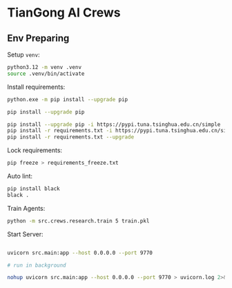 
# TianGong AI Crews

## Env Preparing

Setup `venv`:

```bash
python3.12 -m venv .venv
source .venv/bin/activate
```

Install requirements:

```bash
python.exe -m pip install --upgrade pip

pip install --upgrade pip

pip install --upgrade pip -i https://pypi.tuna.tsinghua.edu.cn/simple
pip install -r requirements.txt -i https://pypi.tuna.tsinghua.edu.cn/simple
pip install -r requirements.txt --upgrade
```

Lock requirements:
```bash
pip freeze > requirements_freeze.txt
```

Auto lint:
```bash
pip install black
black .
```

Train Agents:
```bash
python -m src.crews.research.train 5 train.pkl
```

Start Server:

```bash

uvicorn src.main:app --host 0.0.0.0 --port 9770

# run in background

nohup uvicorn src.main:app --host 0.0.0.0 --port 9770 > uvicorn.log 2>&1 &
```
